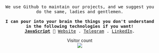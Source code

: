 <p align="center">
  <samp>
    We use Github to maintain our projects, and we suggest you do the same, ladies and gentlemen. <br/>
    <br/>
    <strong>I can pour into your brain the things you don't understand in the following technologies if you want!</strong>
     <br/>
    <strong><a href="https://javascripts.uz">JavaScript</a></strong> 🔹 
    <a href="https://javascripts.uz">Website</a> .
    <a href="https://t.me/mukhriddinweb">Telegram</a> .
    <a href="https://www.linkedin.com/in/mukhriddin-khodiev-6977a4243/">LinkedIn</a>.
  </samp>
</p>







<p align="center"> 
  Visitor count<br>
  <img src="https://profile-counter.glitch.me/mukhriddin-dev/count.svg" />
</p>

